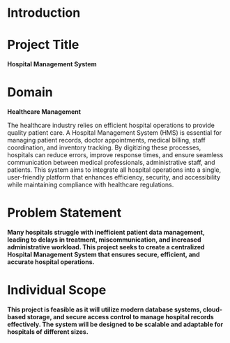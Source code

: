 # Introduction

# Project Title

**Hospital Management System**


# Domain

**Healthcare Management**

The healthcare industry relies on efficient hospital operations to provide quality patient care. A Hospital Management System (HMS) is essential for managing patient records, doctor appointments, medical billing, staff coordination, and inventory tracking. By digitizing these processes, hospitals can reduce errors, improve response times, and ensure seamless communication between medical professionals, administrative staff, and patients. This system aims to integrate all hospital operations into a single, user-friendly platform that enhances efficiency, security, and accessibility while maintaining compliance with healthcare regulations.

# Problem Statement

**Many hospitals struggle with inefficient patient data management, leading to delays in treatment, miscommunication, and increased administrative workload. This project seeks to create a centralized Hospital Management System that ensures secure, efficient, and accurate hospital operations.**

# Individual Scope

**This project is feasible as it will utilize modern database systems, cloud-based storage, and secure access control to manage hospital records effectively. The system will be designed to be scalable and adaptable for hospitals of different sizes.**

